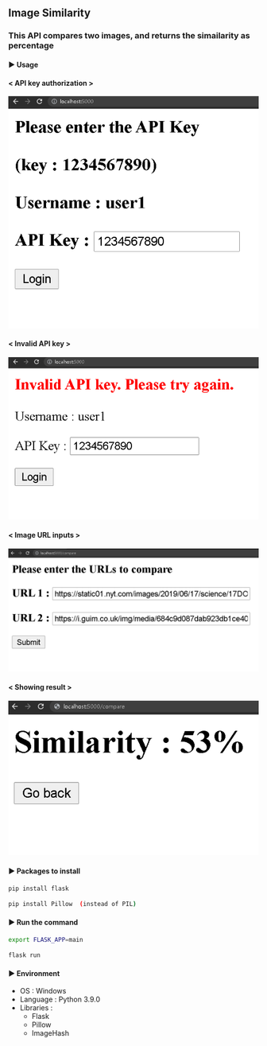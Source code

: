 ## Image Similarity

### This API compares two images, and returns the simailarity as percentage

#### ▶ Usage

#### < API key authorization >

![](./usage/auth.png)

#### < Invalid API key >

![](./usage/invalid.png)

#### < Image URL inputs >

![](./usage/compare.png)

#### < Showing result >

![](./usage/result.png)

#### ▶  Packages to install

```bash
pip install flask
```
```bash
pip install Pillow  (instead of PIL)
```


#### ▶ Run the command 

```bash
export FLASK_APP=main
```
```bash
flask run
```

#### ▶  Environment

- OS : Windows
- Language : Python 3.9.0
- Libraries :
  - Flask
  - Pillow
  - ImageHash
